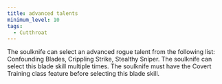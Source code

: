 ```yaml
---
title: advanced talents
minimum_level: 10
tags:
  - Cutthroat
---
```


The soulknife can select an advanced rogue talent from the following list: Confounding Blades, Crippling Strike, Stealthy Sniper. The soulknife can select this blade skill multiple times. The soulknife must have the Covert Training class feature before selecting this blade skill.
